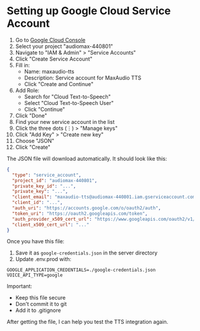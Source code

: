 # Setting up Google Cloud Service Account

1. Go to [Google Cloud Console](https://console.cloud.google.com)
2. Select your project "audiomax-440801"
3. Navigate to "IAM & Admin" > "Service Accounts"
4. Click "Create Service Account"
5. Fill in:
   - Name: maxaudio-tts
   - Description: Service account for MaxAudio TTS
   - Click "Create and Continue"
6. Add Role:
   - Search for "Cloud Text-to-Speech"
   - Select "Cloud Text-to-Speech User"
   - Click "Continue"
7. Click "Done"
8. Find your new service account in the list
9. Click the three dots (⋮) > "Manage keys"
10. Click "Add Key" > "Create new key"
11. Choose "JSON"
12. Click "Create"

The JSON file will download automatically. It should look like this:
```json
{
  "type": "service_account",
  "project_id": "audiomax-440801",
  "private_key_id": "...",
  "private_key": "...",
  "client_email": "maxaudio-tts@audiomax-440801.iam.gserviceaccount.com",
  "client_id": "...",
  "auth_uri": "https://accounts.google.com/o/oauth2/auth",
  "token_uri": "https://oauth2.googleapis.com/token",
  "auth_provider_x509_cert_url": "https://www.googleapis.com/oauth2/v1/certs",
  "client_x509_cert_url": "..."
}
```

Once you have this file:
1. Save it as `google-credentials.json` in the server directory
2. Update .env.prod with:
```env
GOOGLE_APPLICATION_CREDENTIALS=./google-credentials.json
VOICE_API_TYPE=google
```

Important:
- Keep this file secure
- Don't commit it to git
- Add it to .gitignore

After getting the file, I can help you test the TTS integration again.
